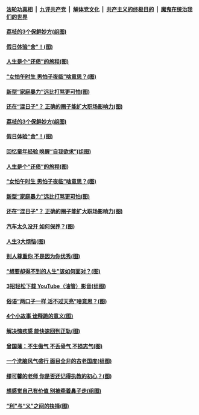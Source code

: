####  [法轮功真相](../../../../basic/blob/master/README.md?t=06211502) &nbsp;|&nbsp; [九评共产党](../../../../9ping.md/blob/master/README.md?t=06211502) &nbsp;|&nbsp; [解体党文化](../../../../jtdwh.md/blob/master/README.md?t=06211502)  &nbsp;|&nbsp; [共产主义的终极目的](../../../../gczydzjmd.md/blob/master/README.md?t=06211502) &nbsp;|&nbsp; [魔鬼在统治我们的世界](../../../../mgztzwmdsj.md/blob/master/README.md?t=06211502) 

#### [荔枝的3个保鲜妙方(组图)](../pages/p8/936950.md?t=06211502) 

#### [假日体验“舍”！(图)](../pages/p8/937183.md?t=06211502) 

#### [人生是个“还债”的旅程(图)](../pages/p8/936768.md?t=06211502) 

#### [“女怕午时生 男怕子夜临”啥意思？(图)](../pages/p8/937081.md?t=06211502) 

#### [新型“家庭暴力”远比打骂更可怕(图)](../pages/p8/936230.md?t=06211502) 

#### [还在“混日子”？ 正确的圈子能扩大职场影响力(图)](../pages/p8/937049.md?t=06211502) 

#### [荔枝的3个保鲜妙方(组图)](../pages/p8/936950.md?t=06211502) 

#### [假日体验“舍”！(图)](../pages/p8/937183.md?t=06211502) 

#### [回忆童年经验 唤醒“自我欲求”(组图)](../pages/p8/937082.md?t=06211502) 

#### [人生是个“还债”的旅程(图)](../pages/p8/936768.md?t=06211502) 

#### [“女怕午时生 男怕子夜临”啥意思？(图)](../pages/p8/937081.md?t=06211502) 

#### [新型“家庭暴力”远比打骂更可怕(图)](../pages/p8/936230.md?t=06211502) 

#### [还在“混日子”？ 正确的圈子能扩大职场影响力(图)](../pages/p8/937049.md?t=06211502) 

#### [汽车太久没开 如何保养？(图)](../pages/p8/937035.md?t=06211502) 

#### [人生3大烦恼(图)](../pages/p8/936959.md?t=06211502) 

#### [别人尊重你 不是因为你优秀(图)](../pages/p8/936253.md?t=06211502) 

#### [“想要却得不到的人生”该如何面对？(图)](../pages/p8/936933.md?t=06211502) 

#### [3招轻松下载 YouTube（油管）影音(组图)](../pages/p8/936922.md?t=06211502) 

#### [俗语“两口子一样 活不过天亮”啥意思？(图)](../pages/p8/936917.md?t=06211502) 

#### [4个小故事 诠释跪的意义(图)](../pages/p8/936353.md?t=06211502) 

#### [解决愧疚感 能快速回到正轨(图)](../pages/p8/936834.md?t=06211502) 

#### [曾国藩：不生傲气 不丢骨气 不损志气(图)](../pages/p8/936248.md?t=06211502) 

#### [一个洗脑风气盛行 面目全非的古老国度(组图)](../pages/p8/936759.md?t=06211502) 

#### [缪可馨的老师 你是否还记得执教的初心？(图)](../pages/p8/936737.md?t=06211502) 

#### [想感觉自己有价值 别被牵着鼻子走(组图)](../pages/p8/936721.md?t=06211502) 

#### [“利”与“义”之间的抉择(图)](../pages/p8/936246.md?t=06211502) 

